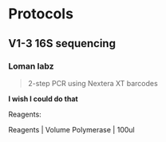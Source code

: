 # Protocols

## V1-3 16S sequencing

### Loman labz

> 2-step PCR using Nextera XT barcodes

**I wish I could do that**

Reagents:

Reagents   | Volume
Polymerase | 100ul
